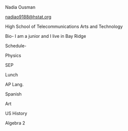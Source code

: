 Nadia Ousman

nadiao9188@hstat.org

High School of Telecommunications Arts and Technology

Bio- I am a junior and I live in Bay Ridge

Schedule- 

Physics

SEP

Lunch

AP Lang.

Spanish

Art

US History

Algebra 2